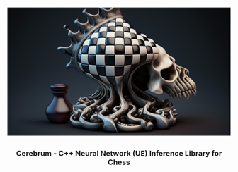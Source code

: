 <h1 align="center">
	<img
		width="550"
		alt="Cerebrum Banner"
		src=".readme/main.png">
</h1>

<h3 align="center">
	Cerebrum - C++ Neural Network (UE) Inference Library for Chess
</h3>